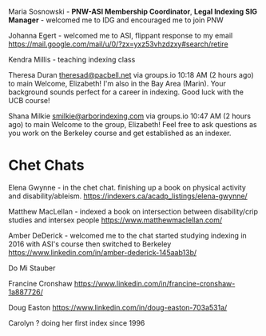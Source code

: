 Maria Sosnowski - **PNW-ASI Membership Coordinator**, **Legal Indexing SIG Manager** - welcomed me to IDG and encouraged me to join PNW

Johanna Egert - welcomed me to ASI, flippant response to my email https://mail.google.com/mail/u/0/?zx=yxz53vhzdzxy#search/retire

Kendra Millis - teaching indexing class

Theresa Duran theresad@pacbell.net via groups.io 
10:18 AM (2 hours ago)
to main
Welcome, Elizabeth! I'm also in the Bay Area (Marin). Your background sounds perfect for a career in indexing. Good luck with the UCB course!

Shana Milkie smilkie@arborindexing.com via groups.io 
10:47 AM (2 hours ago)
to main
Welcome to the group, Elizabeth! Feel free to ask questions as you work on the Berkeley course and get established as an indexer.


# Chet Chats

Elena Gwynne - in the chet chat. finishing up a book on physical activity and disability/ableism. 
https://indexers.ca/acadp_listings/elena-gwynne/

Matthew MacLellan - indexed a book on intersection between disability/crip studies and intersex people
https://www.matthewmaclellan.com/

Amber DeDerick - welcomed me to the chat
started studying indexing in 2016 with ASI's course then switched to Berkeley
https://www.linkedin.com/in/amber-dederick-145aab13b/

Do Mi Stauber

Francine Cronshaw
https://www.linkedin.com/in/francine-cronshaw-1a887726/


Doug Easton
https://www.linkedin.com/in/doug-easton-703a531a/

Carolyn ? 
doing her first index since 1996

